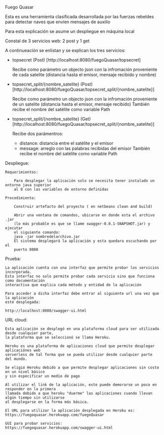 Fuego Quasar

Esta es una herramienta clasificada desarrollada por las fuerzas rebeldes para detectar naves que envíen mensajes de auxilio

Para esta explicación se asume un despliegue en máquina local


Constal de 3 servicios web: 2 post y 1 get

A continueación se enlistan y se explican los tres servicios:

* topsecret (Post) [http://localhost:8080/fuegoQuasar/topsecret]

	Recibe como parámetro un objecto json con la infromación proveniente de cada satelite (distancia hasta el emisor, mensaje recibido y nombre)

* topsecret_split/{nombre_satelite} (Post) [http://localhost:8080/fuegoQuasar/topsecret_split/{nombre_satelite}]

	Recibe como parámetro un objecto json con la infromación proveniente de un satelite (distancia hasta el emisor, mensaje recibido)
	También recibe el nombre del satélite como variable Path

* topsecret_split/{nombre_satelite} (Get) [http://localhost:8080/fuegoQuasar/topsecret_split/{nombre_satelite}]

	Recibe dos parámentros:
	 - distance: distancia entre el satélite y el emisor
	 - message: arreglo con las palabras recibidas del emisor
	También recibe el nombre del satélite como variable Path




Despliegue:
	
	Requerimientos:

		Para desplegar la aplicación solo se necesita tener instalado un entorno java superior 
		al 8 con las variables de entorno definidas

	Procedimiento:
	
		Construir artefacto del proyecto ( en netbeans clean and build)

		Abrir una ventana de comandos, ubicarse en donde esta el archivo .jar 
		(lo más probable es que se llame swagger-0.0.1-SNAPSHOT.jar) y ejecutar
		el siguiente comando: 
		java -jar nombredelarchivo.jar
		El sistema desplegará la aplicación y esta quedara escuchando por el 
		puerto 8080


Prueba:

	La aplicación cuenta con una interfaz que permite probar los servicios incorporada.
	Esta interfaz no solo permite probar cada servicio sino que funciona como documentación
	interactiva que explica cada método y entidad de la aplicación

	Para acceder a dicha interfaz debe entrar al siguiente url una vez que la aplicación 
	esté desplegada:

	http://localhost:8080/swagger-ui.html


URL cloud:

	Esta aplicación se desplegó en una plataforma cloud para ser utilizada desde cualquier parte,
	la plataforma que se seleccionó se llama Heroku.

	Heroku es una plataforma de aplicaciones cloud que permite desplegar aplicaciónes web 
	serverless de tal forma que se pueda utilizar desde cualquier parte del mundo.

	Se eligió Heroku debido a que permite desplegar aplicaciones sin costo en un nivel básico
	y sin especificar un medio de pago

	Al utilizar el link de la aplicación, este puede demorarse un poco en responder en la primera
	llamada debido a que heroku "duerme" las aplicaciones cuando llevan algún tiempo sin utilizarse
	al desplegarse en la forma más básica.

	El URL para utilizar la aplicación desplegada en Heroku es:
	https://fuegoquasar.herokuapp.com/fuegoQuasar
	
	GUI para probar servicios:
	https://fuegoquasar.herokuapp.com/swagger-ui.html
